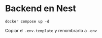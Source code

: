 # Backend en Nest

`````
docker compose up -d
`````

Copiar el ```.env.template``` y renombrarlo  a ```.env```